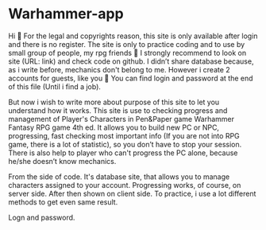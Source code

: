 # Warhammer-app

Hi 🙂 For the legal and copyrights reason, this site is only available after login and there is no register. The site is only to practice coding and to use by small group of people, my rpg friends 🙂 I strongly recommend to look on site (URL: link) and check code on github. I didn’t share database because, as i write before, mechanics don't belong to me. However i create 2 accounts for guests, like you 🙂 You can find login and password at the end of this file (Until i find a job).

But now i wish to write more about purpose of this site to let you understand how it works. This site is use to checking progress and management of Player's Characters in Pen&Paper game Warhammer Fantasy RPG game 4th ed. It allows you to build new PC or NPC, progressing, fast checking most important info (If you are not into RPG game, there is a lot of statistic), so you don’t have to stop your session. There is also help to player who can't progress the PC alone, because he/she doesn’t know mechanics.

From the side of code. It's database site, that allows you to manage characters assigned to your account. Progressing works, of course, on server side. After then shown on client side. To practice, i use a lot different methods to get even same result.

Logn and password.
